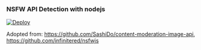 ### NSFW API Detection with nodejs
[![Deploy](https://www.herokucdn.com/deploy/button.svg)](https://heroku.com/deploy?template=https://github.com/Volas171/NodeNsfwJSAPI)


Adopted from:
https://github.com/SashiDo/content-moderation-image-api, https://github.com/infinitered/nsfwjs
